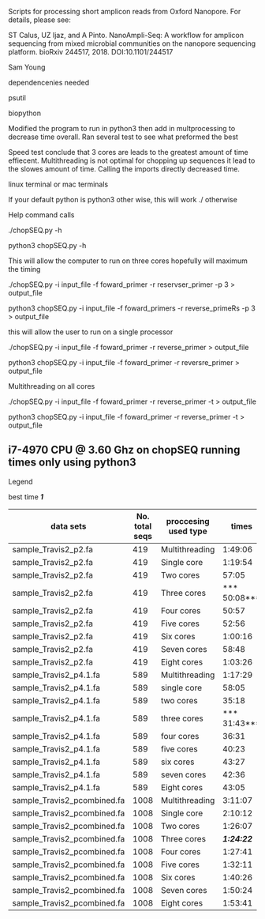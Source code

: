 Scripts for processing short amplicon reads from Oxford Nanopore. For details, please see:

ST Calus, UZ Ijaz, and A Pinto. NanoAmpli-Seq: A workflow for amplicon sequencing from mixed microbial communities on the nanopore sequencing platform. bioRxiv 244517, 2018. DOI:10.1101/244517


Sam Young

dependencenies needed 

psutil 

biopython

Modified the program to run in python3 then add in multprocessing to decrease time overall. Ran several test to see what preformed the best 

Speed test conclude that 3 cores are leads to the greatest amount of time effiecent. Multithreading is not optimal for chopping up sequences it lead to the slowes amount of time. Calling the imports directly decreased time. 

linux terminal or mac terminals

If your default python is python3 other wise, this will work ./ otherwise

Help command calls 

./chopSEQ.py -h 

python3 chopSEQ.py -h 

This will allow the computer to run on three cores hopefully will maximum the timing

./chopSEQ.py -i input_file -f foward_primer -r reservser_primer -p 3 > output_file 

python3 chopSEQ.py -i input_file -f foward_primers -r reverse_primeRs -p 3 >   output_file 

this will allow the user to run on a single processor

./chopSEQ.py -i input_file -f foward_primer -r reverse_primer > output_file

python3 chopSEQ.py -i input_file -f foward_primer -r reversre_primer >  output_file 

Multithreading on all cores 

./chopSEQ.py -i input_file -f foward_primer -r reverse_primer -t > output_file

python3 chopSEQ.py -i input_file -f foward_primer -r reverse_primer -t > output_file 

i7-4970 CPU @ 3.60 Ghz on chopSEQ running times only using python3
------------------------------------------------------------------

Legend

best time ***1***

| data sets | No. total seqs | proccesing used type | times | 
|--------------------------|----------------|----------------------|--------|
|sample_Travis2_p2.fa|419| Multithreading |1:49:06|
|sample_Travis2_p2.fa|419| Single core |1:19:54|
|sample_Travis2_p2.fa|419| Two cores |  57:05|
|sample_Travis2_p2.fa|419| Three cores |***  50:08***|
|sample_Travis2_p2.fa|419| Four cores |  50:57|	
|sample_Travis2_p2.fa|419| Five cores |  52:56|
|sample_Travis2_p2.fa|419| Six cores  |1:00:16|
|sample_Travis2_p2.fa|419| Seven cores | 58:48|
|sample_Travis2_p2.fa|419| Eight cores |1:03:26|
|sample_Travis2_p4.1.fa|589| Multithreading |1:17:29|
|sample_Travis2_p4.1.fa|589| single core |  58:05|
|sample_Travis2_p4.1.fa|589| two cores |  35:18|
|sample_Travis2_p4.1.fa|589| three cores |***  31:43***|
|sample_Travis2_p4.1.fa|589| four cores |  36:31|
|sample_Travis2_p4.1.fa|589| five cores |  40:23|
|sample_Travis2_p4.1.fa|589| six cores  |  43:27|
|sample_Travis2_p4.1.fa|589| seven cores |  42:36|
|sample_Travis2_p4.1.fa|589| Eight cores |  43:05|
|sample_Travis2_pcombined.fa|1008| Multithreading |3:11:07|
|sample_Travis2_pcombined.fa|1008| Single core |2:10:12|
|sample_Travis2_pcombined.fa|1008| Two cores |1:26:07|
|sample_Travis2_pcombined.fa|1008| Three cores |***1:24:22***|
|sample_Travis2_pcombined.fa|1008| Four cores  |1:27:41|
|sample_Travis2_pcombined.fa|1008| Five cores  |1:32:11|
|sample_Travis2_pcombined.fa|1008| Six  cores |1:40:26|
|sample_Travis2_pcombined.fa|1008| Seven cores |1:50:24|
|sample_Travis2_pcombined.fa|1008| Eight cores |1:53:41|


